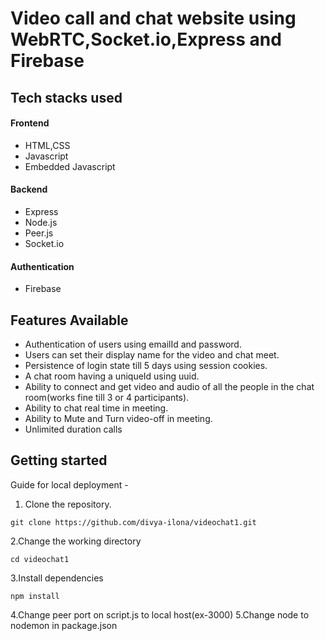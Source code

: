 # Video call and chat website using WebRTC,Socket.io,Express and Firebase

##  Tech stacks used

#### Frontend

- HTML,CSS
- Javascript
- Embedded Javascript

#### Backend

- Express
- Node.js
- Peer.js
- Socket.io

#### Authentication

- Firebase

## Features Available
- Authentication of users using emailId and password.
- Users can set their display name for the video and chat meet.
- Persistence of login state till 5 days using session cookies.
- A chat room having a uniqueId using uuid.
- Ability to connect and get video and audio of all the people in the chat room(works fine till 3 or 4 participants).
- Ability to chat real time in meeting.
- Ability to Mute and Turn video-off in meeting.
- Unlimited duration calls

## Getting started
Guide for local deployment -
1. Clone the repository.
```
git clone https://github.com/divya-ilona/videochat1.git
```
2.Change the working directory
```
cd videochat1
```
3.Install dependencies
```
npm install
```
4.Change peer port on script.js to local host(ex-3000)
5.Change node to nodemon in package.json
  
